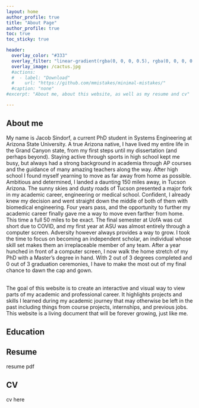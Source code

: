```yaml
---
layout: home
author_profile: true
title: "About Page"
author_profile: true
toc: true
toc_sticky: true

header:
  overlay_color: "#333"
  overlay_filter: "linear-gradient(rgba(0, 0, 0, 0.5), rgba(0, 0, 0, 0.5))"
  overlay_image: /cactus.jpg
  #actions:
  #  - label: "Download"
  #    url: "https://github.com/mmistakes/minimal-mistakes/"
  #caption: "none"
#excerpt: "About me, about this website, as well as my resume and cv"

---
```

## About me
My name is Jacob Sindorf, a current PhD student in Systems Engineering at Arizona State University. A true Arizona native, I have lived my entire life in the Grand Canyon state, from my first steps until my dissertation (and perhaps beyond). Staying active through sports in high school kept me busy, but always had a strong background in academia through AP courses and the guidance of many amazing teachers along the way. After high school I found myself yearning to move as far away from home as possible. Ambitious and determined, I landed a daunting 150 miles away, in Tucson Arizona. The sunny skies and dusty roads of Tucson presented a major fork in my academic career, engineering or medical school. Confident, I already knew my decision and went straight down the middle of both of them with biomedical engineering. Four years pass, and the opportunity to further my academic career finally gave me a way to move even farther from home. This time a full 50 miles to be exact. The final semester at UofA was cut short due to COVID, and my first year at ASU was almost entirely through a computer screen. Adversity however always provides a way to grow. I took the time to focus on becoming an independent scholar, an individual whose skill set makes them an irreplaceable member of any team. After a year hunched in front of a computer screen, I now walk the home stretch of my PhD with a Master’s degree in hand. With 2 out of 3 degrees completed and 0 out of 3 graduation ceremonies, I have to make the most out of my final chance to dawn the cap and gown. <br> <br>

The goal of this website is to create an interactive and visual way to view parts of my academic and professional career. It highlights projects and skills I learned during my academic journey that may otherwise be left in the past including things from course projects, internships, and previous jobs. This website is a living document that will be forever growing, just like me.


## Education

## Resume
resume pdf

## CV 
cv here
